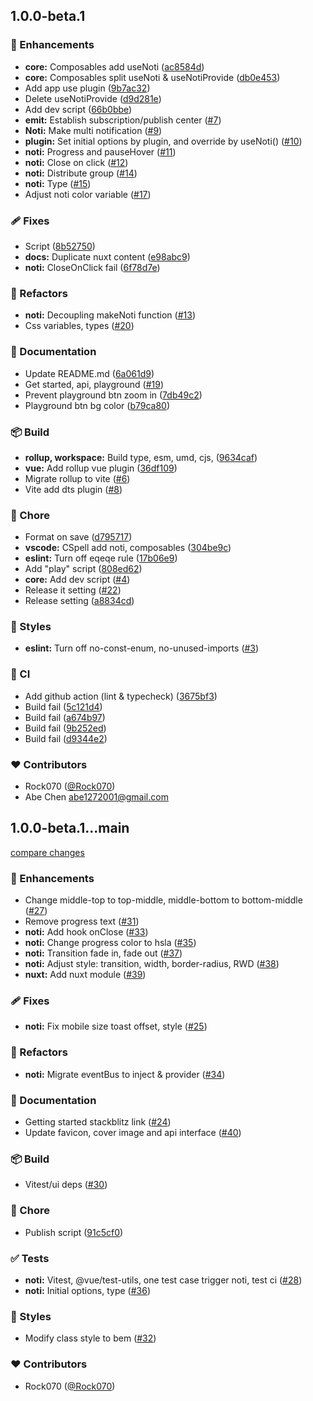 

## 1.0.0-beta.1


### 🚀 Enhancements

- **core:** Composables add useNoti ([ac8584d](https://github.com/Rock070/vue3-noti/commit/ac8584d))
- **core:** Composables split useNoti & useNotiProvide ([db0e453](https://github.com/Rock070/vue3-noti/commit/db0e453))
- Add app use plugin ([9b7ac32](https://github.com/Rock070/vue3-noti/commit/9b7ac32))
- Delete useNotiProvide ([d9d281e](https://github.com/Rock070/vue3-noti/commit/d9d281e))
- Add dev script ([66b0bbe](https://github.com/Rock070/vue3-noti/commit/66b0bbe))
- **emit:** Establish subscription/publish center ([#7](https://github.com/Rock070/vue3-noti/pull/7))
- **Noti:** Make multi notification ([#9](https://github.com/Rock070/vue3-noti/pull/9))
- **plugin:** Set initial options by plugin, and override by useNoti() ([#10](https://github.com/Rock070/vue3-noti/pull/10))
- **noti:** Progress and pauseHover ([#11](https://github.com/Rock070/vue3-noti/pull/11))
- **noti:** Close on click ([#12](https://github.com/Rock070/vue3-noti/pull/12))
- **noti:** Distribute group ([#14](https://github.com/Rock070/vue3-noti/pull/14))
- **noti:** Type ([#15](https://github.com/Rock070/vue3-noti/pull/15))
- Adjust noti color variable ([#17](https://github.com/Rock070/vue3-noti/pull/17))

### 🩹 Fixes

- Script ([8b52750](https://github.com/Rock070/vue3-noti/commit/8b52750))
- **docs:** Duplicate nuxt content ([e98abc9](https://github.com/Rock070/vue3-noti/commit/e98abc9))
- **noti:** CloseOnClick fail ([6f78d7e](https://github.com/Rock070/vue3-noti/commit/6f78d7e))

### 💅 Refactors

- **noti:** Decoupling makeNoti function ([#13](https://github.com/Rock070/vue3-noti/pull/13))
- Css variables, types ([#20](https://github.com/Rock070/vue3-noti/pull/20))

### 📖 Documentation

- Update README.md ([6a061d9](https://github.com/Rock070/vue3-noti/commit/6a061d9))
- Get started, api, playground ([#19](https://github.com/Rock070/vue3-noti/pull/19))
- Prevent playground btn zoom in ([7db49c2](https://github.com/Rock070/vue3-noti/commit/7db49c2))
- Playground btn bg color ([b79ca80](https://github.com/Rock070/vue3-noti/commit/b79ca80))

### 📦 Build

- **rollup, workspace:** Build type, esm, umd, cjs, ([9634caf](https://github.com/Rock070/vue3-noti/commit/9634caf))
- **vue:** Add rollup vue plugin ([36df109](https://github.com/Rock070/vue3-noti/commit/36df109))
- Migrate rollup to vite ([#6](https://github.com/Rock070/vue3-noti/pull/6))
- Vite add dts plugin ([#8](https://github.com/Rock070/vue3-noti/pull/8))

### 🏡 Chore

- Format on save ([d795717](https://github.com/Rock070/vue3-noti/commit/d795717))
- **vscode:** CSpell add noti, composables ([304be9c](https://github.com/Rock070/vue3-noti/commit/304be9c))
- **eslint:** Turn off eqeqe rule ([17b06e9](https://github.com/Rock070/vue3-noti/commit/17b06e9))
- Add "play" script ([808ed62](https://github.com/Rock070/vue3-noti/commit/808ed62))
- **core:** Add dev script ([#4](https://github.com/Rock070/vue3-noti/pull/4))
- Release it setting ([#22](https://github.com/Rock070/vue3-noti/pull/22))
- Release setting ([a8834cd](https://github.com/Rock070/vue3-noti/commit/a8834cd))

### 🎨 Styles

- **eslint:** Turn off no-const-enum, no-unused-imports ([#3](https://github.com/Rock070/vue3-noti/pull/3))

### 🤖 CI

- Add github action (lint & typecheck) ([3675bf3](https://github.com/Rock070/vue3-noti/commit/3675bf3))
- Build fail ([5c121d4](https://github.com/Rock070/vue3-noti/commit/5c121d4))
- Build fail ([a674b97](https://github.com/Rock070/vue3-noti/commit/a674b97))
- Build fail ([9b252ed](https://github.com/Rock070/vue3-noti/commit/9b252ed))
- Build fail ([d9344e2](https://github.com/Rock070/vue3-noti/commit/d9344e2))

### ❤️ Contributors

- Rock070 ([@Rock070](http://github.com/Rock070))
- Abe Chen <abe1272001@gmail.com>




## 1.0.0-beta.1...main

[compare changes](https://github.com/Rock070/vue3-noti/compare/1.0.0-beta.1...main)

### 🚀 Enhancements

- Change middle-top to top-middle, middle-bottom to bottom-middle ([#27](https://github.com/Rock070/vue3-noti/pull/27))
- Remove progress text ([#31](https://github.com/Rock070/vue3-noti/pull/31))
- **noti:** Add hook onClose ([#33](https://github.com/Rock070/vue3-noti/pull/33))
- **noti:** Change progress color to hsla ([#35](https://github.com/Rock070/vue3-noti/pull/35))
- **noti:** Transition fade in, fade out ([#37](https://github.com/Rock070/vue3-noti/pull/37))
- **noti:** Adjust style: transition, width, border-radius, RWD ([#38](https://github.com/Rock070/vue3-noti/pull/38))
- **nuxt:** Add nuxt module ([#39](https://github.com/Rock070/vue3-noti/pull/39))

### 🩹 Fixes

- **noti:** Fix mobile size toast offset, style ([#25](https://github.com/Rock070/vue3-noti/pull/25))

### 💅 Refactors

- **noti:** Migrate eventBus to inject & provider ([#34](https://github.com/Rock070/vue3-noti/pull/34))

### 📖 Documentation

- Getting started stackblitz link ([#24](https://github.com/Rock070/vue3-noti/pull/24))
- Update favicon, cover image and api interface ([#40](https://github.com/Rock070/vue3-noti/pull/40))

### 📦 Build

- Vitest/ui deps ([#30](https://github.com/Rock070/vue3-noti/pull/30))

### 🏡 Chore

- Publish script ([91c5cf0](https://github.com/Rock070/vue3-noti/commit/91c5cf0))

### ✅ Tests

- **noti:** Vitest, @vue/test-utils, one test case trigger noti, test ci ([#28](https://github.com/Rock070/vue3-noti/pull/28))
- **noti:** Initial options, type ([#36](https://github.com/Rock070/vue3-noti/pull/36))

### 🎨 Styles

- Modify class style to bem ([#32](https://github.com/Rock070/vue3-noti/pull/32))

### ❤️ Contributors

- Rock070 ([@Rock070](http://github.com/Rock070))


